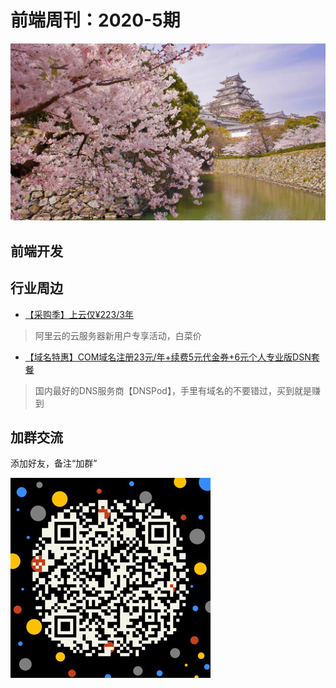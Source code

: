 # 前端周刊：2020-5期

[![](/img/bing/20200406.jpg?imageMogr2/thumbnail/960x)](https://cn.bing.com/search?q=姬路城)


## 前端开发




## 行业周边

- [【采购季】上云仅¥223/3年](https://www.aliyun.com/sale-season/2020/procurement-new-members?userCode=y31qmczl)

> 阿里云的云服务器新用户专享活动，白菜价

- [【域名特惠】COM域名注册23元/年+续费5元代金券+6元个人专业版DSN套餐](https://www.dnspod.cn/promo/domainscarnival?promo_code=3LIUUR11729&source=sharelink&from=link)

> 国内最好的DNS服务商【DNSPod】，手里有域名的不要错过，买到就是赚到



## 加群交流

添加好友，备注“加群”

![refned_x](../img/a/refined-x.jpg)

